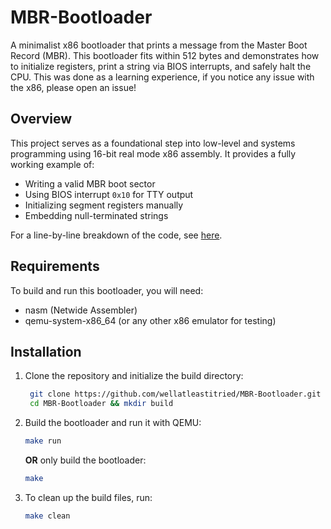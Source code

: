# MBR-Bootloader

A minimalist x86 bootloader that prints a message from the Master Boot Record (MBR). This bootloader fits within 512 bytes and demonstrates how to initialize registers, print a string via BIOS interrupts, and safely halt the CPU. This was done as a learning experience, if you notice any issue with the x86, please open an issue!

## Overview

This project serves as a foundational step into low-level and systems programming using 16-bit real mode x86 assembly. It provides a fully working example of:
- Writing a valid MBR boot sector
- Using BIOS interrupt `0x10` for TTY output
- Initializing segment registers manually
- Embedding null-terminated strings

For a line-by-line breakdown of the code, see [here](docs/guide.md).

## Requirements

To build and run this bootloader, you will need:
- nasm (Netwide Assembler)
- qemu-system-x86_64 (or any other x86 emulator for testing)

## Installation

1. Clone the repository and initialize the build directory:
   ```bash
    git clone https://github.com/wellatleastitried/MBR-Bootloader.git
    cd MBR-Bootloader && mkdir build
    ```
2. Build the bootloader and run it with QEMU:
   ```bash
   make run
   ```
   **OR** only build the bootloader:
    ```bash
    make
    ```
3. To clean up the build files, run:
   ```bash
   make clean
   ```
